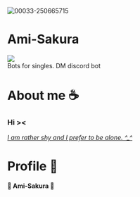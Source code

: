 ![00033-250665715](https://github.com/zedl3all/Ami-Sakura/assets/72595491/f1bc54b4-fdd0-4ac4-904a-9d67db02281c)

# Ami-Sakura 
![](https://img.shields.io/badge/Discord-7289DA?style=for-the-badge&logo=discord&logoColor=white)<br> 
Bots for singles. DM discord bot
# About me ☕️
<h3><strong> Hi >< </strong> <br></h3>
<i> <ins> <tr bgcolor="#FF99CC"> I am rather shy and I prefer to be alone. ^_^ </tr> </ins> </i>
<h1> Profile 🐧</h1>
<h4>🌸 Ami-Sakura 🌸</h4>
